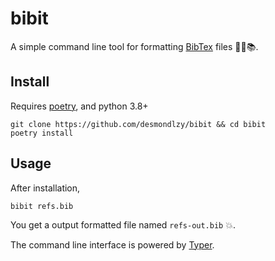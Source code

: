 # bibit

A simple command line tool for formatting [BibTex](http://www.bibtex.org/Format/) files :rocket::fire::books:.

## Install

Requires [poetry](https://python-poetry.org/), and python 3.8+

```
git clone https://github.com/desmondlzy/bibit && cd bibit
poetry install
```

## Usage

After installation,

```
bibit refs.bib
```

You get a output formatted file named `refs-out.bib` :boom:.

The command line interface is powered by [Typer](https://typer.tiangolo.com/).